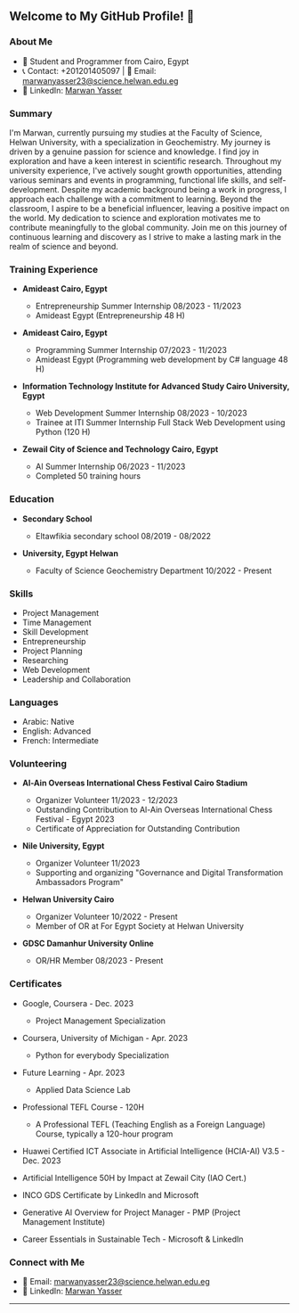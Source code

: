 ## Welcome to My GitHub Profile! 👋

### About Me
- 🚀 Student and Programmer from Cairo, Egypt
- 📞 Contact: +201201405097 | 📧 Email: marwanyasser23@science.helwan.edu.eg
- 💼 LinkedIn: [Marwan Yasser](www.linkedin.com/in/marwanyasser2005)

### Summary
I'm Marwan, currently pursuing my studies at the Faculty of Science, Helwan University, with a specialization in Geochemistry. My journey is driven by a genuine passion for science and knowledge. I find joy in exploration and have a keen interest in scientific research. Throughout my university experience, I've actively sought growth opportunities, attending various seminars and events in programming, functional life skills, and self-development. Despite my academic background being a work in progress, I approach each challenge with a commitment to learning. Beyond the classroom, I aspire to be a beneficial influencer, leaving a positive impact on the world. My dedication to science and exploration motivates me to contribute meaningfully to the global community. Join me on this journey of continuous learning and discovery as I strive to make a lasting mark in the realm of science and beyond.

### Training Experience
- **Amideast Cairo, Egypt**
  - Entrepreneurship Summer Internship 08/2023 - 11/2023
  - Amideast Egypt (Entrepreneurship 48 H)

- **Amideast Cairo, Egypt**
  - Programming Summer Internship 07/2023 - 11/2023
  - Amideast Egypt (Programming web development by C# language 48 H)

- **Information Technology Institute for Advanced Study Cairo University, Egypt**
  - Web Development Summer Internship 08/2023 - 10/2023
  - Trainee at ITI Summer Internship Full Stack Web Development using Python (120 H)

- **Zewail City of Science and Technology Cairo, Egypt**
  - AI Summer Internship 06/2023 - 11/2023
  - Completed 50 training hours

### Education
- **Secondary School**
  - Eltawfikia secondary school 08/2019 - 08/2022

- **University, Egypt Helwan**
  - Faculty of Science Geochemistry Department 10/2022 - Present

### Skills
- Project Management
- Time Management
- Skill Development
- Entrepreneurship
- Project Planning
- Researching
- Web Development
- Leadership and Collaboration

### Languages
- Arabic: Native
- English: Advanced
- French: Intermediate

### Volunteering
- **Al-Ain Overseas International Chess Festival Cairo Stadium**
  - Organizer Volunteer 11/2023 - 12/2023
  - Outstanding Contribution to Al-Ain Overseas International Chess Festival - Egypt 2023
  - Certificate of Appreciation for Outstanding Contribution

- **Nile University, Egypt**
  - Organizer Volunteer 11/2023
  - Supporting and organizing "Governance and Digital Transformation Ambassadors Program"

- **Helwan University Cairo**
  - Organizer Volunteer 10/2022 - Present
  - Member of OR at For Egypt Society at Helwan University

- **GDSC Damanhur University Online**
  - OR/HR Member 08/2023 - Present

### Certificates
- Google, Coursera - Dec. 2023
  - Project Management Specialization

- Coursera, University of Michigan - Apr. 2023
  - Python for everybody Specialization

- Future Learning - Apr. 2023
  - Applied Data Science Lab

- Professional TEFL Course - 120H
  - A Professional TEFL (Teaching English as a Foreign Language) Course, typically a 120-hour program

- Huawei Certified ICT Associate in Artificial Intelligence (HCIA-AI) V3.5 - Dec. 2023

- Artificial Intelligence 50H by Impact at Zewail City (IAO Cert.)

- INCO GDS Certificate by LinkedIn and Microsoft

- Generative AI Overview for Project Manager - PMP (Project Management Institute)

- Career Essentials in Sustainable Tech - Microsoft & LinkedIn

### Connect with Me
- 📧 Email: marwanyasser23@science.helwan.edu.eg
- 💼 LinkedIn: [Marwan Yasser](www.linkedin.com/in/marwanyasser2005)

---
